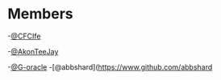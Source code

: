 # Members

-[@CFCIfe](https://www.github.com/CFCIfe)

-[@AkonTeeJay](https://www.github.com/AkonTeeJay)

-[@G-oracle](https://www.github/G-oracle.com)
-[@abbshard](https://www.github.com/abbshard
